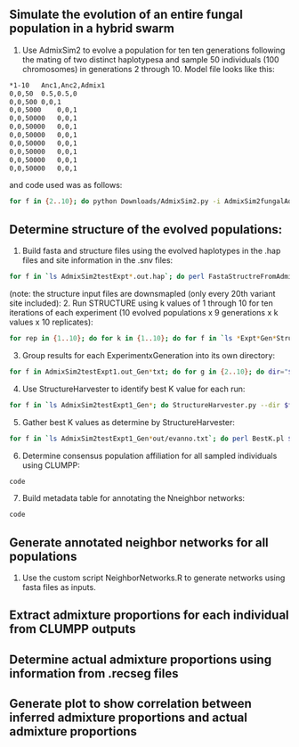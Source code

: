 ## Simulate the evolution of an entire fungal population in a hybrid swarm
1. Use AdmixSim2 to evolve a population for ten ten generations following the mating of two distinct haplotypesa and sample 50 individuals (100 chromosomes) in generations 2 through 10. Model file looks like this:
```bash
*1-10	Anc1,Anc2,Admix1
0,0,50	0.5,0.5,0
0,0,500	0,0,1
0,0,5000	0,0,1
0,0,50000	0,0,1
0,0,50000	0,0,1
0,0,50000	0,0,1
0,0,50000	0,0,1
0,0,50000	0,0,1
0,0,50000	0,0,1
0,0,50000	0,0,1
```
and code used was as follows:
```bash
for f in {2..10}; do python Downloads/AdmixSim2.py -i AdmixSim2fungalAdmixOnly/AdmixSim2bottleneck -p Admix1,Admix1,Admix1,Admix1,Admix1,Admix1,Admix1,Admix1,Admix1 -g 2,3,4,5,6,7,8,9,10 -n 50,50,50,50,50,50,50,50,50 --rec-rate 0.0000005 --mut-rate 0.0000005 -o AdmixSim2testG${f}.out; done
```
## Determine structure of the evolved populations:
1. Build fasta and structure files using the evolved haplotypes in the .hap files and site information in the .snv files:
```bash
for f in `ls AdmixSim2testExpt*.out.hap`; do perl FastaStructreFromAdmixSim2.pl $f; done
```
(note: the structure input files are downsmapled (only every 20th variant site included):
2. Run STRUCTURE using k values of 1 through 10 for ten iterations of each experiment (10 evolved populations x 9 generations x k values x 10 replicates):
```bash
for rep in {1..10}; do for k in {1..10}; do for f in `ls *Expt*Gen*Structure.txt`; do sbatch $script/Structure.sh $f $k extraparamsLinkage $rep; done; done; done
```
3. Group results for each ExperimentxGeneration into its own directory:
```bash
for f in AdmixSim2testExpt1.out_Gen*txt; do for g in {2..10}; do dir="${f/\.out*/_Gen${g}}"; mkdir -p "$dir"; cp "${f/Gen*/Gen${g}}.Structure"* "$dir"; done; done
```
4. Use StructureHarvester to identify best K value for each run:
```bash
for f in `ls AdmixSim2testExpt1_Gen*; do StructureHarvester.py --dir $f --out ${f}_shout --evanno --clumpp; done
```
5. Gather best K values as determine by StructureHarvester:
```bash
for f in `ls AdmixSim2testExpt1_Gen*out/evanno.txt`; do perl BestK.pl $f; done
```
6. Determine consensus population affiliation for all sampled individuals using CLUMPP:
```bash
code
```
7. Build metadata table for annotating the Nneighbor networks:
```bash
code
```
## Generate annotated neighbor networks for all populations
1. Use the custom script NeighborNetworks.R to generate networks using fasta files as inputs.

## Extract admixture proportions for each individual from CLUMPP outputs

## Determine actual admixture proportions using information from .recseg files

## Generate plot to show correlation between inferred admixture proportions and actual admixture proportions


